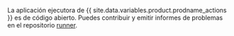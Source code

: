 La aplicación ejecutora de {{ site.data.variables.product.prodname_actions }} es de código abierto. Puedes contribuir y emitir informes de problemas en el repositorio [runner](https://github.com/actions/runner).
